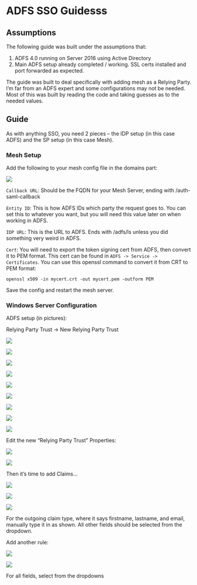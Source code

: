 # ADFS SSO Guidesss

## Assumptions

The following guide was built under the assumptions that:

1. ADFS 4.0 running on Server 2016 using Active Directory
2. Main ADFS setup already completed / working. SSL certs installed and port forwarded as expected.

The guide was built to deal specifically with adding mesh as a Relying Party. I’m far from an ADFS expert and some configurations may not be needed. Most of this was built by reading the code and taking guesses as to the needed values.

## Guide

As with anything SSO, you need 2 pieces – the IDP setup (in this case ADFS) and the SP setup (in this case Mesh).

### Mesh Setup

Add the following to your mesh config file in the domains part:

![](images/adfs_sso2022-05-16-23-24-54.png)

`Callback URL`: Should be the FQDN for your Mesh Server, ending with /auth-saml-callback

`Entity ID`: This is how ADFS IDs which party the request goes to. You can set this to whatever you want, but you will need this value later on when working in ADFS.

`IDP URL`: This is the URL to ADFS. Ends with /adfs/ls unless you did something very weird in ADFS.

`Cert`: You will need to export the token signing cert from ADFS, then convert it to PEM format. This cert can be found in `ADFS -> Service -> Certificates`. You can use this openssl command to convert it from CRT to PEM format: 

```
openssl x509 -in mycert.crt -out mycert.pem -outform PEM
```

Save the config and restart the mesh server. 

### Windows Server Configuration

ADFS setup (in pictures):

Relying Party Trust -> New Relying Party Trust

![](images/adfs_sso2022-05-16-23-25-48.png)

![](images/adfs_sso2022-05-16-23-26-01.png)

![](images/adfs_sso2022-05-16-23-26-47.png)

![](images/adfs_sso2022-05-16-23-26-56.png)

![](images/adfs_sso2022-05-16-23-27-03.png)

![](images/adfs_sso2022-05-16-23-27-09.png)

![](images/adfs_sso2022-05-16-23-27-16.png)

![](images/adfs_sso2022-05-16-23-27-22.png)

![](images/adfs_sso2022-05-16-23-27-28.png)

Edit the new “Relying Party Trust” Properties:

![](images/adfs_sso2022-05-16-23-27-41.png)

![](images/adfs_sso2022-05-16-23-27-51.png)

Then it’s time to add Claims…

![](images/adfs_sso2022-05-16-23-28-09.png)

![](images/adfs_sso2022-05-16-23-28-15.png)

![](images/adfs_sso2022-05-16-23-28-21.png)

For the outgoing claim type, where it says firstname, lastname, and email, manually type it in as shown. All other fields should be selected from the dropdown.

Add another rule:

![](images/adfs_sso2022-05-16-23-28-41.png)

![](images/adfs_sso2022-05-16-23-28-48.png)

For all fields, select from the dropdowns
